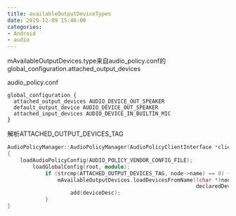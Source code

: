 ```yaml
---
title: availableOutputDeviceTypes
date: 2019-12-09 15:46:00
categories: 
- Android
- audio
---
```


mAvailableOutputDevices.type来自audio_policy.conf的global_configuration.attached_output_devices

audio_policy.conf
```
global_configuration {
  attached_output_devices AUDIO_DEVICE_OUT_SPEAKER
  default_output_device AUDIO_DEVICE_OUT_SPEAKER
  attached_input_devices AUDIO_DEVICE_IN_BUILTIN_MIC
}
```
<!--more-->

解析ATTACHED_OUTPUT_DEVICES_TAG
```c++
AudioPolicyManager::AudioPolicyManager(AudioPolicyClientInterface *clientInterface)
{
	loadAudioPolicyConfig(AUDIO_POLICY_VENDOR_CONFIG_FILE);
		loadGlobalConfig(root, module);
			if (strcmp(ATTACHED_OUTPUT_DEVICES_TAG, node->name) == 0) {	// attached_output_devices
		        mAvailableOutputDevices.loadDevicesFromName((char *)node->value,
		                                                    declaredDevices);
					add(deviceDesc);
		    }
}
```
